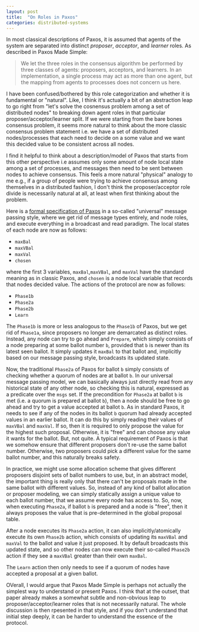 ```yaml
---
layout: post
title:  "On Roles in Paxos"
categories: distributed-systems
---
```


In most classical descriptions of Paxos, it is assumed that agents of the system are separated into distinct *proposer*, *acceptor*, and *learner* roles. As described in Paxos Made Simple:

> We let the three roles in the consensus algorithm be performed by three classes of agents: proposers, acceptors, and learners. In an implementation, a single process may act as more than one agent, but the mapping from agents to processes does not concern us here.

I have been confused/bothered by this role categorization and whether it is fundamental or "natural". Like, I think it's actually a bit of an abstraction leap to go right from "let's solve the cosnensus problem among a set of distributed nodes" to breaking down agent roles in that particular proposer/acceptor/learner split. If we were starting from the bare bones consensus problem, it seems more natural to think about the more classic consensus problem statement i.e. we have a set of distributed nodes/processes that each need to decide on a some value and we want this decided value to be consistent across all nodes.

I find it helpful to think about a description/model of Paxos that starts from this other perspective i.e assumes only some amount of node local state among a set of processes, and messages then need to be sent between nodes to achieve consensus. This feels a more natural "physical" analogy to me e.g., if a group of people were trying to achieve consensus among themselves in a distributed fashion, I don't think the proposer/acceptor role divide is necessarily natural at all, at least when first thinking about the problem.

Here is a [formal specification of Paxos](https://github.com/will62794/mypaxos/blob/master/PaxosUniversal.tla) in a so-called "universal" message passing style, where we get rid of message types entirely, and node roles, and execute everything in a broadcast and read paradigm. The local states of each node are now as follows:

<!-- Largest ballot number the node has seen. -->
<!-- Ballot of the largest accepted proposal -->
<!-- Value of the largest proposal accepted by the node. -->
<!-- chosen value at each node. -->
- `maxBal`
- `maxVBal` 
- `maxVal`
- `chosen`

where the first 3 variables, `maxBal`,`maxVBal`, and `maxVal` have the standard meaning as in classic Paxos, and `chosen` is a node local variable that records that nodes decided value. The actions of the protocol are now as follows:

- `Phase1b`
- `Phase2a`
- `Phase2b`
- `Learn`

The `Phase1b` is more or less analogous to the `Phase1b` of Paxos, but we get rid of `Phase1a`, since proposers no longer are demarcated as distinct roles. Instead, any node can try to go ahead and `Prepare`, which simply consists of a node preparing at some ballot number `b`, provided that `b` is newer than its latest seen ballot. It simply updates it `maxBal` to that ballot and, implicitly based on our message passing style, broadcasts its updated state.

Now, the traditional `Phase2a` of Paxos for ballot `b` simply consists of checking whether a quorum of nodes are at ballot `b`. In our universal message passing model, we can basically always just directly read from any historical state of any other node, so checking this is natural, expressed as a predicate over the `msgs` set. If the precondition for `Phase2a` at ballot `b` is met (i.e. a quorum is prepared at ballot `b`), then a node should be free to go ahead and try to get a value accepted at ballot `b`. As in standard Paxos, it needs to see if any of the nodes in its ballot `b` quorum had already accepted values in an earlier ballot. It can do this by simply reading their values of `maxVBal` and `maxVal`. If so, then it is required to only propose the value for the highest such proposal. Otherwise, it is "free" and can choose any value it wants for the ballot. But, not quite. A typical requirement of Paxos is that we somehow ensure that different proposers don't re-use the same ballot number. Otherwise, two proposers could pick a different value for the same ballot number, and this naturally breaks safety. 

In practice, we might use some allocation scheme that gives different proposers disjoint sets of ballot numbers to use, but, in an abstract model, the important thing is really only that there can't be proposals made in the same ballot with different values. So, instead of any kind of ballot allocation or proposer modeling, we can simply statically assign a unique value to each ballot number, that we assume every node has access to. So, now, when executing `Phase2a`, if ballot `b` is prepared and a node is "free", then it always proposes the value that is pre-determined in the global proposal table.

After a node executes its `Phase2a` action, it can also implicitly/atomically execute its own `Phase2b` action, which consists of updating its `maxVBal` and `maxVal` to the ballot and value it just proposed. It by default broadcasts this updated state, and so other nodes can now execute their so-called `Phase2b` action if they see a `maxVBal` greater than their own `maxBal`.

The `Learn` action then only needs to see if a quorum of nodes have accepted a proposal at a given ballot.

OVerall, I would argue that Paxos Made Simple is perhaps not actually the simplest way to understand or present Paxos. I think that at the outset, that paper already makes a somewhat subtle and non-obvious leap to proposer/acceptor/learner roles that is not necessarily natural. The whole discussion is then rpesented in that style, and if you don't understand that initial step deeply, it can be harder to understand the essence of the protocol.


